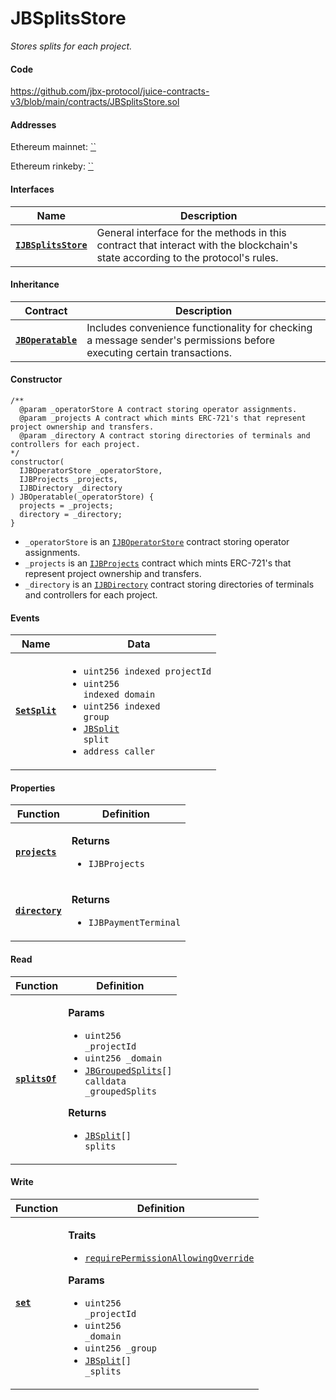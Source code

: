 # JBSplitsStore

_Stores splits for each project._


#### Code

https://github.com/jbx-protocol/juice-contracts-v3/blob/main/contracts/JBSplitsStore.sol

#### Addresses

Ethereum mainnet: [``](https://etherscan.io/address/)

Ethereum rinkeby: [``](https://rinkeby.etherscan.io/address/)

#### Interfaces

| Name                                                 | Description                                                                                                                              |
| ---------------------------------------------------- | ---------------------------------------------------------------------------------------------------------------------------------------- |
| [**`IJBSplitsStore`**](/dev/api/v3/interfaces/ijbsplitsstore.md) |General interface for the methods in this contract that interact with the blockchain's state according to the protocol's rules. |

#### Inheritance

| Contract                                                                     | Description                                                                                                           |
| ---------------------------------------------------------------------------- | --------------------------------------------------------------------------------------------------------------------- |
| [**`JBOperatable`**](/dev/api/v3/contracts/or-abstract/jboperatable/)                           | Includes convenience functionality for checking a message sender's permissions before executing certain transactions. |

#### Constructor

```
/** 
  @param _operatorStore A contract storing operator assignments.
  @param _projects A contract which mints ERC-721's that represent project ownership and transfers.
  @param _directory A contract storing directories of terminals and controllers for each project.
*/
constructor(
  IJBOperatorStore _operatorStore,
  IJBProjects _projects,
  IJBDirectory _directory
) JBOperatable(_operatorStore) {
  projects = _projects;
  directory = _directory;
}
```

* `_operatorStore` is an [`IJBOperatorStore`](/dev/api/v3/interfaces/ijboperatorstore.md) contract storing operator assignments.
* `_projects` is an [`IJBProjects`](/dev/api/v3/interfaces/ijbprojects.md) contract which mints ERC-721's that represent project ownership and transfers.
* `_directory` is an [`IJBDirectory`](/dev/api/v3/interfaces/ijbdirectory.md) contract storing directories of terminals and controllers for each project.

#### Events

| Name                                 | Data                                                                                                                                                                                                                 |
| ------------------------------------ | -------------------------------------------------------------------------------------------------------------------------------------------------------------------------------------------------------------------- |
| [**`SetSplit`**](/dev/api/v3/contracts/jbsplitsstore/events/setsplit.md) | <ul><li><code>uint256 indexed projectId</code></li><li><code>uint256 indexed domain</code></li><li><code>uint256 indexed group</code></li><li><code>[JBSplit](/dev/api/v3/data-structures/jbsplit.md) split</code></li><li><code>address caller</code></li></ul> |

#### Properties

| Function                                   | Definition                                                                         |
| ------------------------------------------ | ---------------------------------------------------------------------------------- |
| [**`projects`**](/dev/api/v3/contracts/jbsplitsstore/properties/projects.md)   | <p><strong>Returns</strong></p><ul><li><code>IJBProjects</code></li></ul> |
| [**`directory`**](/dev/api/v3/contracts/jbsplitsstore/properties/directory.md) | <p><strong>Returns</strong></p><ul><li><code>IJBPaymentTerminal</code></li></ul> |

#### Read

| Function                           | Definition                                                                                                                                                                                                                                                                                         |
| ---------------------------------- | -------------------------------------------------------------------------------------------------------------------------------------------------------------------------------------------------------------------------------------------------------------------------------------------------- |
| [**`splitsOf`**](/dev/api/v3/contracts/jbsplitsstore/read/splitsof.md) | <p><strong>Params</strong></p><ul><li><code>uint256 _projectId</code></li><li><code>uint256 _domain</code></li><li><code>[JBGroupedSplits](/dev/api/v3/data-structures/jbgroupedsplits.md)[] calldata _groupedSplits</code></li></ul><p><strong>Returns</strong></p><ul><li><code>[JBSplit](/dev/api/v3/data-structures/jbsplit.md)[] splits</code></li></ul> |

#### Write

| Function                  | Definition                                                                                                                                                                                                                                                                                                                                                                      |
| ------------------------- | ------------------------------------------------------------------------------------------------------------------------------------------------------------------------------------------------------------------------------------------------------------------------------------------------------------------------------------------------------------------------------- |
| [**`set`**](/dev/api/v3/contracts/jbsplitsstore/write/set.md) | <p><strong>Traits</strong></p><ul><li><code>[requirePermissionAllowingOverride](/dev/api/v3/contracts/or-abstract/jboperatable/modifiers/requirepermissionallowingoverride.md)</code></li></ul><p><strong>Params</strong></p><ul><li><code>uint256 _projectId</code></li><li><code>uint256 _domain</code></li><li><code>uint256 _group</code></li><li><code>[JBSplit](/dev/api/v3/data-structures/jbsplit.md)[] _splits</code></li></ul> |
